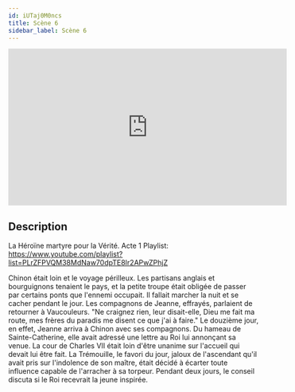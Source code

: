 ```yaml
---
id: iUTaj0M0ncs
title: Scène 6
sidebar_label: Scène 6
---
```


<iframe
  width="560"
  height="315"
  src="https://www.youtube.com/embed/iUTaj0M0ncs"
  title="YouTube video player"
  frameborder="0"
  allow="accelerometer; autoplay; clipboard-write; encrypted-media; gyroscope; picture-in-picture; web-share"
  referrerpolicy="strict-origin-when-cross-origin"
  allowfullscreen
></iframe>

## Description

La Héroïne martyre pour la Vérité. Acte 1
Playlist: https://www.youtube.com/playlist?list=PLrZFPVQM38MdNaw70dpTE8Ir2APwZPhjZ

Chinon était loin et le voyage périlleux. Les partisans anglais et bourguignons tenaient le pays, et la petite troupe était obligée de passer par certains ponts que l'ennemi occupait. Il fallait marcher la nuit et se cacher pendant le jour. Les compagnons de Jeanne, effrayés, parlaient de retourner à Vaucouleurs.
"Ne craignez rien, leur disait-elle, Dieu me fait ma route, mes frères du paradis me disent ce que j'ai à faire."
Le douzième jour, en effet, Jeanne arriva à Chinon avec ses compagnons. Du hameau de Sainte-Catherine, elle avait adressé une lettre au Roi lui annonçant sa venue.
La cour de Charles VII était loin d'être unanime sur l'accueil qui devait lui être fait. La Trémouille, le favori du jour, jaloux de l'ascendant qu'il avait pris sur l'indolence de son maître, était décidé à écarter toute influence capable de l'arracher à sa torpeur. Pendant deux jours, le conseil discuta si le Roi recevrait la jeune inspirée.
